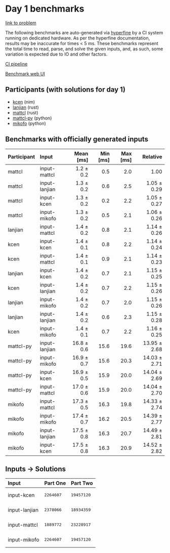 # Day 1 benchmarks

[link to problem](https://adventofcode.com/2024/day/1)

The following benchmarks are auto-generated via
[hyperfine](https://github.com/sharkdp/hyperfine) by a CI system running on
dedicated hardware. As per the hyperfine documentation, results may be
inaccurate for times < 5 ms. These benchmarks represent the total time to read,
parse, and solve the given inputs, and, as such, some variation is expected due
to IO and other factors.

[CI pipeline](http://ci.papercode.net:8080/teams/main/pipelines/aoc2024)

[Benchmark web UI](https://aoc.ancalagon.black)


## Participants (with solutions for day 1)

- [kcen](https://github.com/kcen/aoc2024) (nim)
- [lanjian](https://github.com/lanjian/aoc-2024) (rust)
- [mattcl](https://github.com/mattcl/aoc2024) (rust)
- [mattcl-py](https://github.com/mattcl/aoc2024-py) (python)
- [mikofo](https://github.com/mikofo/aoc2024) (python)


## Benchmarks with officially generated inputs

| Participant | Input | Mean [ms] | Min [ms] | Max [ms] | Relative |
|:---|:---|---:|---:|---:|---:|
| mattcl | input-mattcl | 1.2 ± 0.2 | 0.5 | 2.0 | 1.00 |
| mattcl | input-lanjian | 1.3 ± 0.2 | 0.6 | 2.5 | 1.05 ± 0.29 |
| mattcl | input-kcen | 1.3 ± 0.2 | 0.2 | 2.2 | 1.05 ± 0.27 |
| mattcl | input-mikofo | 1.3 ± 0.2 | 0.5 | 2.1 | 1.06 ± 0.26 |
| lanjian | input-mattcl | 1.4 ± 0.2 | 0.8 | 2.1 | 1.14 ± 0.26 |
| kcen | input-kcen | 1.4 ± 0.1 | 0.8 | 2.2 | 1.14 ± 0.24 |
| kcen | input-mattcl | 1.4 ± 0.1 | 0.9 | 2.1 | 1.14 ± 0.23 |
| lanjian | input-kcen | 1.4 ± 0.2 | 0.7 | 2.1 | 1.15 ± 0.25 |
| kcen | input-lanjian | 1.4 ± 0.2 | 0.7 | 2.2 | 1.15 ± 0.26 |
| lanjian | input-mikofo | 1.4 ± 0.2 | 0.7 | 2.0 | 1.15 ± 0.26 |
| lanjian | input-lanjian | 1.4 ± 0.2 | 0.6 | 2.3 | 1.15 ± 0.28 |
| kcen | input-mikofo | 1.4 ± 0.1 | 0.7 | 2.2 | 1.16 ± 0.25 |
| mattcl-py | input-lanjian | 16.8 ± 0.6 | 15.6 | 19.6 | 13.95 ± 2.68 |
| mattcl-py | input-mikofo | 16.9 ± 0.7 | 15.6 | 20.3 | 14.03 ± 2.71 |
| mattcl-py | input-kcen | 16.9 ± 0.5 | 15.9 | 20.0 | 14.04 ± 2.69 |
| mattcl-py | input-mattcl | 17.0 ± 0.6 | 15.9 | 20.0 | 14.04 ± 2.70 |
| mikofo | input-mattcl | 17.3 ± 0.5 | 16.3 | 19.8 | 14.33 ± 2.74 |
| mikofo | input-mikofo | 17.4 ± 0.7 | 16.2 | 20.5 | 14.39 ± 2.77 |
| mikofo | input-lanjian | 17.5 ± 0.8 | 16.3 | 20.7 | 14.49 ± 2.81 |
| mikofo | input-kcen | 17.5 ± 0.8 | 16.3 | 20.9 | 14.52 ± 2.82 |


## Inputs -> Solutions

| Input | Part One | Part Two |
|:---|:---|:---|
|input-kcen|<pre>2264607</pre>|<pre>19457120</pre>|
|input-lanjian|<pre>2378066</pre>|<pre>18934359</pre>|
|input-mattcl|<pre>1889772</pre>|<pre>23228917</pre>|
|input-mikofo|<pre>2264607</pre>|<pre>19457120</pre>|